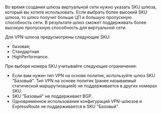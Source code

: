 Во время создания шлюза виртуальной сети нужно указать SKU шлюза, который вы хотите использовать. Если выбрать более высокий SKU шлюза, то шлюз получит больше ЦП и большую пропускную способность сети. В результате шлюз сможет поддерживать более высокую пропускную способность для виртуальной сети.

Для VPN-шлюза предусмотрены следующие SKU:

- базовая;
- Стандартная
- HighPerformance.

При выборе номера SKU учитывайте следующие ограничения:

- Если вам нужен тип VPN на основе политик, используйте шлюз SKU "Базовый". Тип VPN на основе политик (ранее называемый статической маршрутизацией) не поддерживается в других номерах SKU.
- SKU "Базовый" не поддерживает BGP.
- Одновременное использование конфигураций VPN-шлюзов и ExpressRoute не поддерживается в SKU "Базовый".


<!--HONumber=Oct16_HO2-->


